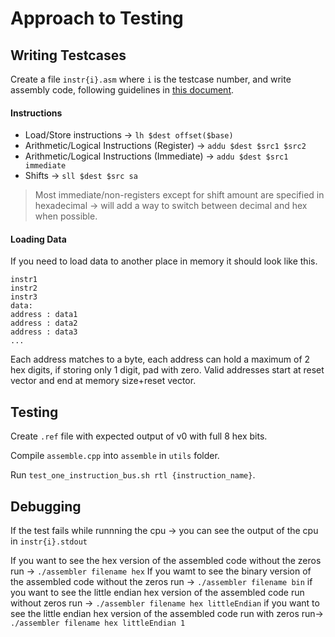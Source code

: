 # Approach to Testing

## Writing Testcases

Create a file `instr{i}.asm` where `i` is the testcase number, and write assembly code, following guidelines in [this document](https://www.cs.cornell.edu/courses/cs3410/2008fa/MIPS_Vol2.pdf).

#### Instructions

- Load/Store instructions -> `lh $dest offset($base)`
- Arithmetic/Logical Instructions (Register) -> `addu $dest $src1 $src2`
- Arithmetic/Logical Instructions (Immediate) -> `addu $dest $src1 immediate`
- Shifts -> `sll $dest $src sa`

> Most immediate/non-registers except for shift amount are specified in hexadecimal -> will add a way to switch between decimal and hex when possible. 

#### Loading Data
If you need to load data to another place in memory it should look like this. 
```
instr1
instr2
instr3
data:
address : data1
address : data2
address : data3
...
```
Each address matches to a byte, each address can hold a maximum of 2 hex digits, if storing only 1 digit, pad with zero. 
Valid addresses start at reset vector and end at memory size+reset vector. 

## Testing

Create `.ref` file with expected output of v0 with full 8 hex bits. 

Compile `assemble.cpp` into `assemble` in `utils` folder. 

Run `test_one_instruction_bus.sh rtl {instruction_name}`. 

## Debugging

If the test fails while runnning the cpu -> you can see the output of the cpu in `instr{i}.stdout`

If you want to see the hex version of the assembled code without the zeros run -> `./assembler filename hex`
If you wamt to see the binary version of the assembled code without the zeros run -> `./assembler filename bin`
if you want to see the little endian hex version of the assembled code run without zeros run -> `./assembler filename hex littleEndian`
if you want to see the little endian hex version of the assembled code run with zeros run-> `./assembler filename hex littleEndian 1`


